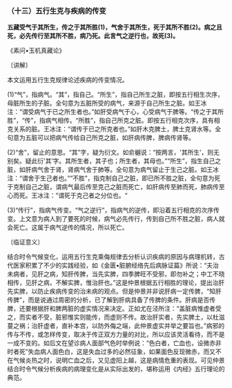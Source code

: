 ### （十三）五行生克与疾病的传变

**五藏受气于其所生，传之于其所胜(1)，气舍于其所生，死于其所不胜(2)。病之且死，必先传行至其所不胜，病乃死。此言气之逆行也，故死(3)。**

《素问•玉机真藏论》

〔讲解〕

本文运用五行生克规律论述疾病的传变情况。

(1)“气”，指病气。“其”，指自己。“所生”，指自己所生之脏，即按五行相生次序，母脏所生的子脏。全句意为五脏所受的病气，来源于自己所生之脏。如王冰注：“谓受病气于已之所生者也。”如肝受病气于心，心受病气于脾等。“传之于其所胜”，“传”，指病气相传。“所胜”，指自己所克之脏。即按五行相克次序，具有相克关系的脏。王冰注：“谓传于已之所克者也。”如肝木克脾土，脾土克肾水等。全句意为五脏可以把病气传给自己所克之脏，如肝病传脾，脾病传肾等。

(2)“舍”，留止的意思。“其”字，疑为衍文。如俞樾说：“按两言，'其所生’，则无别矣。疑此衍'其’字。其所生者，其子也；所生者，其母也。”“所生”，指生自己之脏，如肝病气舍于肾，肾病气舍于肺等。全句意为病气留止于生己之脏。如王冰注：“谓舍于生己者也。”“不胜”，指克制自己之脏，即已所不胜之脏，全句意为死于克制自己之脏，谓病气最后传至克己之脏而死亡，如肝病传至肺而死，肺病传至心而死。王冰注：”谓死于克己者之分位也。“

(3)“传行”，指病气传变。“气之逆行”，指病气的逆传，即沿着五行相克的次序传变。上文意为病人到了要死的时候，病气必先传行，传到自己所不胜之脏，病人就会死亡。这属于病气逆传的情况，所以死亡。

〔临证意义〕

结合时令气候变化，运用五行生克乘侮规律去分析认识疾病的原因与病理机转，古代医家积累了不少的实践经验，如《金匮•脏腑经络先后病脉证篇》所说：“夫治未病者，见肝之病，知肝传脾，当先实脾，四季脾旺不受邪，即勿补之；中工不晓相传，见肝之病，不解实脾，惟治肝也。”这是仲景根据五行相胜的理论，提出治肝先实脾，以防止疾病传变的治未病的观点。但是仲景并非说肝病一定传脾，“知肝传脾”，而是说通过周密的分析，已了解到肝病具备了传脾的条件。肝病是否传脾，还要根据肝和脾两脏的虚实情况来决定。正如尤在泾所注：“盖脏病惟虚者受之，而实者不受，脏邪惟实则能传，而虚则不传。故治肝实者，先实脾土，以杜滋蔓之祸；治肝虚者，直补本宫，以防外侮之端，此仲景虚实并举之要旨也。”病邪的传与不传，或怎样传变，取决于传正双方力量的对比，所以应该灵活看待，而不是一成不变的。如后文在望诊病人面部气色时举例说：“色白者，亡血也，设微赤非时者死”失血病人面色白，这是失血过多的必然征象，如果面色反现微赤，而又不在气候炎热之时，说明亡血之后，又见虚阳上越，这是病情危重的表现。可见仲景结合时令气候分析疾病的病理变化是从实际出发的，堪称运用《内经》五行理论的典范。
